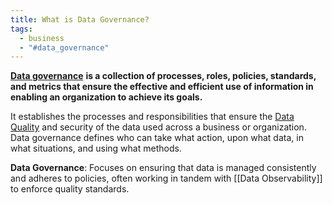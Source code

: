 ```yaml
---
title: What is Data Governance?
tags:
  - business
  - "#data_governance"
---
```

[**Data governance**](https://www.talend.com/resources/what-is-data-governance/) **is a collection of processes, roles, policies, standards, and metrics that ensure the effective and efficient use of information in enabling an organization to achieve its goals.**

It establishes the processes and responsibilities that ensure the [Data Quality](Data%20Quality.md) and security of the data used across a business or organization. Data governance defines who can take what action, upon what data, in what situations, and using what methods.

**Data Governance**: Focuses on ensuring that data is managed consistently and adheres to policies, often working in tandem with [[Data Observability]] to enforce quality standards.